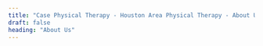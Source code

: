 ```yaml
---
title: "Case Physical Therapy - Houston Area Physical Therapy - About Us"
draft: false
heading: "About Us"
---
```

